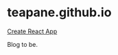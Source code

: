 # teapane.github.io

[Create React App](https://github.com/facebookincubator/create-react-app)

Blog to be.

